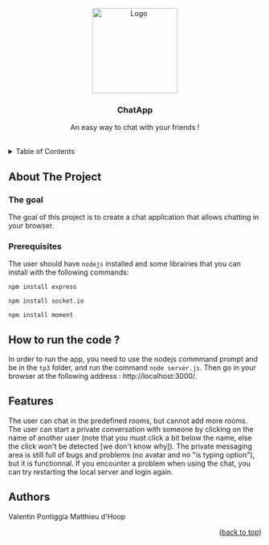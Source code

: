 <a name="readme-top"></a>

<div align="center">
    <img src="https://cdn-icons-png.flaticon.com/512/1786/1786548.png" alt="Logo" width="170" height="170">
    <h3 align="center">ChatApp</h3>
    <p align="center">An easy way to chat with your friends !</p>
    <br />
</div>

<details>
    <summary>Table of Contents</summary>
    <ol>
        <li>
            <a href="#about-the-project">About The Project</a>
            <ul>
                <li><a href="#the-goal">The goal</a></li>
                <li><a href="#prerequisites">Prerequisites</a></li>
            </ul>
        </li>
        <li>
            <a href="#how-to-run-the-code">How to run the code</a>
        </li>
        <li>
            <a href="#features">Features</a>
        </li>
        <li>
            <a href="#authors">Authors</a>
        </li>
    </ol>
</details>

## About The Project

### The goal

The goal of this project is to create a chat application that allows chatting in your browser.

### Prerequisites

The user should have `nodejs` installed and some librairies that you can install with the following commands:
```
npm install express
```
```
npm install socket.io
```
```
npm install moment
```

## How to run the code ?

In order to run the app, you need to use the nodejs commmand prompt and be in the `tp3` folder, and run the command `node server.js`. Then go in your browser at the following address : http://localhost:3000/.

## Features

The user can chat in the predefined rooms, but cannot add more rooms. The user can start a private conversation with someone by clicking on the name of another user (note that you must click a bit below the name, else the click won't be detected [we don't know why]). The private messaging area is still full of bugs and problems (no avatar and no "is typing option"), but it is functionnal.
If you encounter a problem when using the chat, you can try restarting the local server and login again.

## Authors

Valentin Pontiggia
Matthieu d'Hoop

<p align="right">(<a href="#readme-top">back to top</a>)</p>
